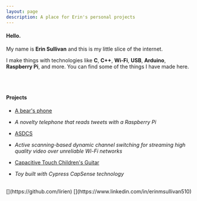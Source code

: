 ```yaml
---
layout: page
description: A place for Erin's personal projects
---
```


#### Hello.

My name is **Erin Sullivan** and this is my little slice of the internet.

I make things with technologies like **C**, **C++**, **Wi-Fi**, **USB**, **Arduino**, **Raspberry Pi**, and more. You can find some of the things I have made here.

<br><br>

#### Projects

- [A bear's phone](pages/test1.html)
- _A novelty telephone that reads tweets with a Raspberry Pi_

- [ASDCS](pages/test2.html)
- _Active scanning-based dynamic channel switching for streaming high quality video over unreliable Wi-Fi networks_

- [Capacitive Touch Children's Guitar](pages/test3.html)
- _Toy built with Cypress CapSense technology_

<br>
[<i class="fa fa-github"></i>](https://github.com/lirien)
[<i class="fa fa-linkedin-square"></i>](https://www.linkedin.com/in/erinmsullivan510)
